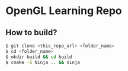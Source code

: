 OpenGL Learning Repo
=============

## How to build?

```sh
$ git clone <this_repo_url> <folder_name>
$ cd <folder_name>
$ mkdir build && cd build
$ cmake -G Ninja .. && ninja
```